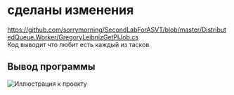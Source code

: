 # сделаны изменения
https://github.com/sorrymorning/SecondLabForASVT/blob/master/DistributedQueue.Worker/GregoryLeibnizGetPIJob.cs  
Код выводит что любит есть каждый из тасков
## Вывод программы
![Иллюстрация к проекту](https://github.com/sorrymorning/SecondLabForASVT/blob/master/exampleOfWorking.png)

